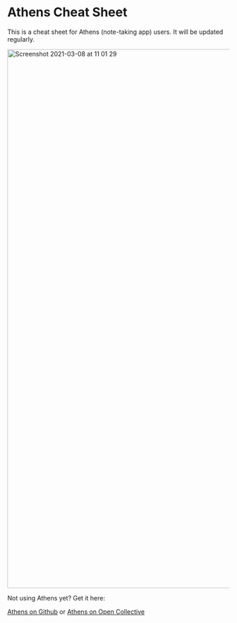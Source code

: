 # Athens Cheat Sheet
 
 This is a cheat sheet for Athens (note-taking app) users. It will be updated regularly.
 
[<img width="1222" alt="Screenshot 2021-03-08 at 11 01 29" src="https://user-images.githubusercontent.com/62331069/110312916-a49ae480-7ffd-11eb-944e-37c5e89fe5bc.png">](https://github.com/ddauber/athens-cheat-sheet/raw/main/athens_cheatsheet_20210308.pdf)

Not using Athens yet? Get it here:

[Athens on Github](https://github.com/athensresearch)
or
[Athens on Open Collective](https://opencollective.com/athens/)
